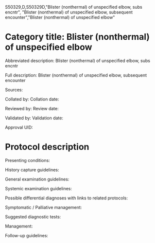 S50329,D,S50329D,"Blister (nonthermal) of unspecified elbow, subs encntr", "Blister (nonthermal) of unspecified elbow, subsequent encounter","Blister (nonthermal) of unspecified elbow"
# Category title: Blister (nonthermal) of unspecified elbow

Abbreviated description: Blister (nonthermal) of unspecified elbow, subs encntr

Full description: Blister (nonthermal) of unspecified elbow, subsequent encounter

Sources:

Collated by:
Collation date:

Reviewed by:
Review date:

Validated by:
Validation date:

Approval UID:

# Protocol description

Presenting conditions:

History capture guidelines:

General examination guidelines:

Systemic examination guidelines:

Possible differential diagnoses with links to related protocols:

Symptomatic / Palliative management:

Suggested diagnostic tests:

Management:

Follow-up guidelines:
